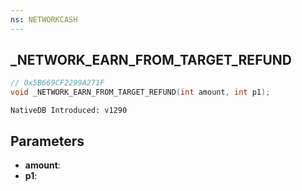 ```yaml
---
ns: NETWORKCASH
---
```

## _NETWORK_EARN_FROM_TARGET_REFUND

```c
// 0x5B669CF2299A271F
void _NETWORK_EARN_FROM_TARGET_REFUND(int amount, int p1);
```

```
NativeDB Introduced: v1290
```

## Parameters
* **amount**:
* **p1**:
